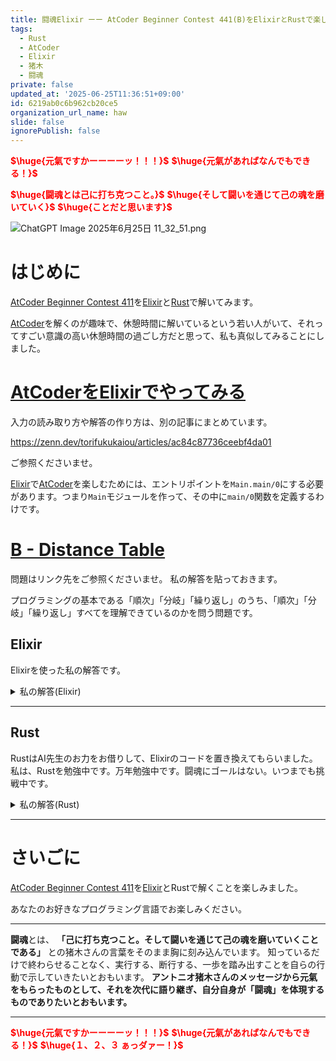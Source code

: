 ```yaml
---
title: 闘魂Elixir ーー AtCoder Beginner Contest 441(B)をElixirとRustで楽しむ
tags:
  - Rust
  - AtCoder
  - Elixir
  - 猪木
  - 闘魂
private: false
updated_at: '2025-06-25T11:36:51+09:00'
id: 6219ab0c6b962cb20ce5
organization_url_name: haw
slide: false
ignorePublish: false
---
```

<b><font color="red">$\huge{元氣ですかーーーーッ！！！}$</font></b>
<b><font color="red">$\huge{元氣があればなんでもできる！}$</font></b>

<b><font color="red">$\huge{闘魂とは己に打ち克つこと。}$</font></b>
<b><font color="red">$\huge{そして闘いを通じて己の魂を磨いていく}$</font></b>
<b><font color="red">$\huge{ことだと思います}$</font></b>

![ChatGPT Image 2025年6月25日 11_32_51.png](https://qiita-image-store.s3.ap-northeast-1.amazonaws.com/0/131808/a80ca1b4-3ccd-40c7-945b-6c8c969727e0.png)


# はじめに

[AtCoder Beginner Contest 411](https://atcoder.jp/contests/abc411)を[Elixir](https://elixir-lang.org/)と[Rust](https://www.rust-lang.org/)で解いてみます。

[AtCoder](https://atcoder.jp/)を解くのが趣味で、休憩時間に解いているという若い人がいて、それってすごい意識の高い休憩時間の過ごし方だと思って、私も真似してみることにしました。


# [AtCoderをElixirでやってみる](https://zenn.dev/torifukukaiou/articles/ac84c87736ceebf4da01)

入力の読み取り方や解答の作り方は、別の記事にまとめています。


https://zenn.dev/torifukukaiou/articles/ac84c87736ceebf4da01

ご参照くださいませ。

[Elixir](https://elixir-lang.org/)で[AtCoder](https://atcoder.jp/)を楽しむためには、エントリポイントを`Main.main/0`にする必要があります。つまり`Main`モジュールを作って、その中に`main/0`関数を定義するわけです。

# [B - Distance Table](https://atcoder.jp/contests/abc411/tasks/abc411_b)

問題はリンク先をご参照くださいませ。
私の解答を貼っておきます。

プログラミングの基本である「順次」「分岐」「繰り返し」のうち、「順次」「分岐」「繰り返し」すべてを理解できているのかを問う問題です。

## Elixir

Elixirを使った私の解答です。


<details><summary>私の解答(Elixir)</summary>

_問題文を読んでいることを前提にひとこと解説をしておきます。_


[Enum.reduce/3](https://hexdocs.pm/elixir/1.18.4/Enum.html#reduce/3)（畳み込み）を使って、解きました。


```elixir
defmodule Main do
  def main do
    IO.read(:line)
    list = IO.read(:line) |> String.trim() |> String.split(" ") |> Enum.map(&String.to_integer/1)

    list
    |> solve()
    |> Enum.join("\n")
    |> IO.puts()
  end

  def solve(list) do
    [_ | tail] = list
    do_solve(tail, [cumulative_sums(list)])
  end

  def do_solve([], result), do: result |> Enum.reverse

  def do_solve(list, result) do
    [_ | tail] = list
    do_solve(tail, [cumulative_sums(list) | result])
  end

  def cumulative_sums(list) do
    Enum.reduce(list, [], 
      fn d, [] -> [d]
         d, [head | tail] -> [head + d, head | tail]
      end)
    |> Enum.reverse()
    |> Enum.join(" ")
  end
end
```




</details>

---

## Rust

RustはAI先生のお力をお借りして、Elixirのコードを置き換えてもらいました。
私は、Rustを勉強中です。万年勉強中です。闘魂にゴールはない。いつまでも挑戦中です。

<details><summary>私の解答(Rust)</summary>

```rust
use std::io::{self, BufRead};

fn main() {
    let stdin = io::stdin();
    let mut lines = stdin.lock().lines();

    // 1行目（使わない）
    let _ = lines.next();

    // 2行目（整数リスト）
    let list: Vec<i32> = lines
        .next()
        .unwrap()
        .unwrap()
        .trim()
        .split_whitespace()
        .map(|s| s.parse().unwrap())
        .collect();

    let results = solve(&list);

    for line in results {
        println!("{}", line);
    }
}

fn solve(list: &[i32]) -> Vec<String> {
    let mut results = Vec::new();
    let mut slice = list;

    while !slice.is_empty() {
        results.push(cumulative_sums(slice));
        slice = &slice[1..];
    }

    results
}

fn cumulative_sums(list: &[i32]) -> String {
    let mut acc = Vec::new();

    for &x in list {
        if let Some(&last) = acc.last() {
            acc.push(last + x);
        } else {
            acc.push(x);
        }
    }

    acc.iter()
        .map(|n| n.to_string())
        .collect::<Vec<_>>()
        .join(" ")
}
```

</details>

---

# さいごに

[AtCoder Beginner Contest 411](https://atcoder.jp/contests/abc411)を[Elixir](https://elixir-lang.org/)とRustで解くことを楽しみました。

あなたのお好きなプログラミング言語でお楽しみください。

---


**闘魂**とは、  **「己に打ち克つこと。そして闘いを通じて己の魂を磨いていくことである」** との猪木さんの言葉をそのまま胸に刻み込んでいます。
知っているだけで終わらせることなく、実行する、断行する、一歩を踏み出すことを自らの行動で示していきたいとおもいます。
**アントニオ猪木さんのメッセージから元氣をもらったものとして、それを次代に語り継ぎ、自分自身が「闘魂」を体現するものでありたいとおもいます。**

---

<b><font color="red">$\huge{元氣ですかーーーーッ！！！}$</font></b>
<b><font color="red">$\huge{元氣があればなんでもできる！}$</font></b>
<b><font color="red">$\huge{１、２、３ ぁっダァー！}$</font></b>
